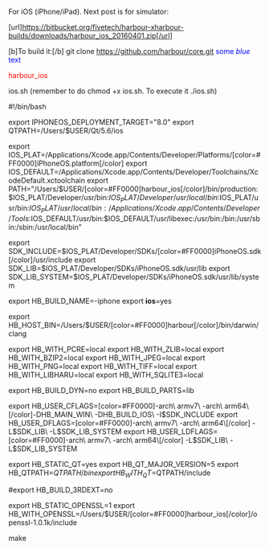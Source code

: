 For iOS (iPhone/iPad). Next post is for simulator:

[url]https://bitbucket.org/fivetech/harbour-xharbour-builds/downloads/harbour_ios_20160401.zip[/url]

[b]To build it:[/b]
git clone https://github.com/harbour/core.git <span style="color:blue">some *blue* text</span> <p style=color:red;>harbour_ios</p>

ios.sh      (remember to do chmod +x ios.sh. To execute it ./ios.sh)

#!/bin/bash

export IPHONEOS_DEPLOYMENT_TARGET="8.0"
export QTPATH=/Users/$USER/Qt/5.6/ios

export IOS_PLAT=/Applications/Xcode.app/Contents/Developer/Platforms/[color=#FF0000]iPhoneOS.platform[/color]
export IOS_DEFAULT=/Applications/Xcode.app/Contents/Developer/Toolchains/XcodeDefault.xctoolchain
export PATH="/Users/$USER/[color=#FF0000]harbour_ios[/color]/bin/production:$IOS_PLAT/Developer/usr/bin:$IOS_PLAT/Developer/usr/local/bin:$IOS_PLAT/usr/bin:$IOS_PLAT/usr/local/bin:/Applications/Xcode.app/Contents/Developer/Tools:$IOS_DEFAULT/usr/bin:$IOS_DEFAULT/usr/libexec:/usr/bin:/bin:/usr/sbin:/sbin:/usr/local/bin"

export SDK_INCLUDE=$IOS_PLAT/Developer/SDKs/[color=#FF0000]iPhoneOS.sdk[/color]/usr/include
export SDK_LIB=$IOS_PLAT/Developer/SDKs/iPhoneOS.sdk/usr/lib
export SDK_LIB_SYSTEM=$IOS_PLAT/Developer/SDKs/iPhoneOS.sdk/usr/lib/system

export HB_BUILD_NAME=-iphone
export __ios__=yes

export HB_HOST_BIN=/Users/$USER/[color=#FF0000]harbour[/color]/bin/darwin/clang

export HB_WITH_PCRE=local
export HB_WITH_ZLIB=local
export HB_WITH_BZIP2=local
export HB_WITH_JPEG=local
export HB_WITH_PNG=local
export HB_WITH_TIFF=local
export HB_WITH_LIBHARU=local
export HB_WITH_SQLITE3=local

export HB_BUILD_DYN=no
export HB_BUILD_PARTS=lib

export HB_USER_CFLAGS=[color=#FF0000]-arch\ armv7\ -arch\ arm64\ [/color]-DHB_MAIN_WIN\ -DHB_BUILD_IOS\ -I$SDK_INCLUDE
export HB_USER_DFLAGS=[color=#FF0000]-arch\ armv7\ -arch\ arm64\[/color] -L$SDK_LIB\ -L$SDK_LIB_SYSTEM
export HB_USER_LDFLAGS=[color=#FF0000]-arch\ armv7\ -arch\ arm64\[/color] -L$SDK_LIB\ -L$SDK_LIB_SYSTEM

export HB_STATIC_QT=yes
export HB_QT_MAJOR_VERSION=5
export HB_QTPATH=$QTPATH/bin
export HB_WITH_QT=$QTPATH/include

#export HB_BUILD_3RDEXT=no

export HB_STATIC_OPENSSL=1
export HB_WITH_OPENSSL=/Users/$USER/[color=#FF0000]harbour_ios[/color]/openssl-1.0.1k/include

make